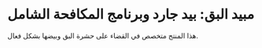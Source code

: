 # مبيد البق: بيد جارد وبرنامج المكافحة الشامل

هذا المنتج متخصص في القضاء على حشرة البق وبيضها بشكل فعال.
